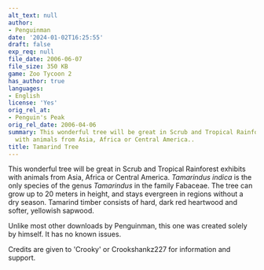 ```yaml
---
alt_text: null
author:
- Penguinman
date: '2024-01-02T16:25:55'
draft: false
exp_req: null
file_date: 2006-06-07
file_size: 350 KB
game: Zoo Tycoon 2
has_author: true
languages:
- English
license: 'Yes'
orig_rel_at:
- Penguin's Peak
orig_rel_date: 2006-04-06
summary: This wonderful tree will be great in Scrub and Tropical Rainforest exhibits
  with animals from Asia, Africa or Central America..
title: Tamarind Tree
---
```

This wonderful tree will be great in Scrub and Tropical Rainforest exhibits with animals from Asia, Africa or Central America. *Tamarindus indica* is the only species of the genus *Tamarindus* in the family Fabaceae. The tree can grow up to 20 meters in height, and stays evergreen in regions without a dry season. Tamarind timber consists of hard, dark red heartwood and softer, yellowish sapwood.

Unlike most other downloads by Penguinman, this one was created solely by himself. It has no known issues.

Credits are given to 'Crooky' or Crookshankz227 for information and support.